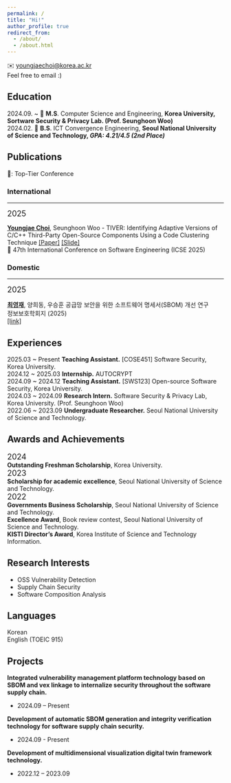 ```yaml
---
permalink: /
title: "Hi!"
author_profile: true
redirect_from: 
  - /about/
  - /about.html
---
```

<!-- Youngjae Choi -->
✉️ youngjaechoi@korea.ac.kr <br>
Feel free to email :) 

## Education

2024.09. ~ 🏫 **M.S**. Computer Science and Engineering, **Korea University, Sortware Security & Privacy Lab. (Prof. Seunghoon Woo)**<br>
2024.02. 🏫 **B.S**. ICT Convergence Engineering, **Seoul National University of Science and Technology, *GPA: 4.21/4.5 (2nd Place)<br>***

## Publications
👑: Top-Tier Conference

### International
---
<font size = 4>2025</font>

**<u>Youngjae Choi</u>**, Seunghoon Woo - TIVER: Identifying Adaptive Versions of C/C++ Third-Party Open-Source Components Using a Code Clustering Technique [[Paper]](/images/ICSE25.pdf) [[Slide]](/images/ICSE2025%20presentation.pdf)<br>
👑 47th International Conference on Software Engineering (ICSE 2025)

### Domestic
---
<font size = 4>2025</font>

**<u>최영재</u>**, 양희동, 우승훈 공급망 보안을 위한 소프트웨어 명세서(SBOM) 개선 연구<br>정보보호학회지 (2025)<br>[[link]](https://www.dbpia.co.kr/journal/articleDetail?nodeId=NODE12088070)

## Experiences

2025.03 ~ Present **Teaching Assistant.** [COSE451] Software Security, Korea University. <br>
2024.12 ~ 2025.03 **Internship.** AUTOCRYPT <br>
2024.09 ~ 2024.12 **Teaching Assistant.** [SWS123] Open-source Software Security, Korea University. <br>
2024.03 ~ 2024.09 **Research Intern.** Software Security & Privacy Lab, Korea University. (Prof. Seunghoon Woo) <br>
2022.06 ~ 2023.09 **Undergraduate Researcher.** Seoul National University of Science and Technology.

## Awards and Achievements
<font size = 4>2024</font><br>
**Outstanding Freshman Scholarship**, Korea University.<br>
<font size = 4>2023</font><br>
**Scholarship for academic excellence**, Seoul National University of Science and Technology.<br>
<font size = 4>2022</font><br>
**Governments Business Scholarship**, Seoul National University of Science and Technology.<br>
**Excellence Award**, Book review contest, Seoul National University of Science and Technology.<br>
**KISTI Director’s Award**, Korea Institute of Science and Technology Information.

## Research Interests

- OSS Vulnerability Detection
- Supply Chain Security
- Software Composition Analysis

## Languages
Korean<br>
English (TOEIC 915)

## Projects

**Integrated vulnerability management platform technology based on SBOM and vex linkage to internalize security throughout the software supply chain.**
 - 2024.09 – Present


**Development of automatic SBOM generation and integrity verification technology for software supply chain security.**
 - 2024.09 - Present


**Development of multidimensional visualization digital twin framework technology.**
 - 2022.12 – 2023.09
